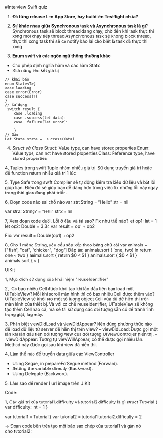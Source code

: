 #Interview Swift quiz



1. **Đã từng release Len App Store, hay build lên Testflight chưa?**

2. **Sự khác nhau giữa Synchronous task và Asynchronous task là gì?**
Synchronous task sẽ block thread đang chạy, chờ đến khi task thực thi xong mới chạy tiếp thread Asynchronous task sẽ không block thread, thực thi xong task thì sẽ có notify báo lại cho biết là task đã thực thi xong

3. **Enum swift và các ngôn ngữ thông thường khác**
- Cho phép định nghĩa hàm và các hàm Static
- Khả năng liên kết giá trị

```
// khai báo
enum State<T>{
case loading
case error(Error)
case success(T)
}
// Sử dụng
 switch result {
    case .loading
    case .success(let data):
    case .failure(let error):
  
    }
// Gán
Let State state = .success(data)
```

4. *Struct và Class*
Struct: Value type, can have stored properties
Enum: Value type, can not have stored properties
Class: Reference type, have stored properties

4, Tuples trong swift
Tuple nhóm nhiều giá trị 
Sử dụng truyền giá trí hoặc để function return nhiều giá trị 1 lúc

5, Type Safe trong swift
Complier sẽ tự động kiểm tra kiểu dữ liệu và bắt lỗi giúp bạn. Điều đó sẽ giúp bạn dễ dàng hơn trong việc fix những lỗi này ngay trong thời gian đang phát triển.


6, Đoạn code nào sai chỗ nào
var str: String = “Hello” 
str = nil 

var str2: String? = “Hell” 
str2 = nil

7, Xem đoạn code dưới. Lỗi ở đâu và tại sao? Fix như thế nào?
let op1: Int = 1
let op2: Double = 3.34
var result = op1 + op2

Fix: var result = Double(op1) + op2

8, Cho 1 mãng String, yêu cầu sắp xếp theo bảng chữ cái
var animals = ["fish", "cat", "chicken", "dog"]
Đáp án: 
animals.sort { (one, two) in return one < two }
animals.sort { return $0 < $1 }
animals.sort { $0 < $1 }
animals.sort { < }



UIKit

1, Mục đích sử dụng của khái niệm "reuseIdentifier" 

2,  Có bao nhiêu Cell được khởi tạo khi lần đầu tiên bạn load một UITableView? Mỗi khi scroll màn hình thì có bao nhiêu Cell được thêm vào?
UITableView sẽ khởi tạo một số lượng object Cell vừa đủ để hiển thị trên màn hình của thiết bị. Và với cơ chế reuseIdentifier, UITableView sẽ không tạo thêm Cell nào cả, mà sẽ tái sử dụng các đối tượng sẵn có để tránh tình trạng giật, lag máy.

3, Phân biệt viewDidLoad và viewDidAppear? Nên dùng phương thức nào để load dữ liệu từ server để hiển thị trên view? 
– viewDidLoad: Được gọi một lần khi lần đầu tiên đối tượng view của đối tượng UIViewController hiển thị.
– viewDidAppear: Tương tự viewWillAppear, có thể được gọi nhiều lần. Method này được gọi sau khi view đã hiển thị.

4, Làm thế nào để truyền data giữa các ViewController
- Using Segue, in prepareForSegue method (Forward).
- Setting the variable directly (Backword).
- Using Delegate (Backword).

5, Làm sao để render 1 url image trên UIKit


Code:

1, Các giá trị của tutorial1.difficulty và tutorial2.difficulty là gì
struct Tutorial {
  var difficulty: Int = 1
}

var tutorial1 = Tutorial()
var tutorial2 = tutorial1
tutorial2.difficulty = 2

-> Đoạn code bên trên tạo một bảo sao chép của tutorial1 và gán nó cho tutorial2:
